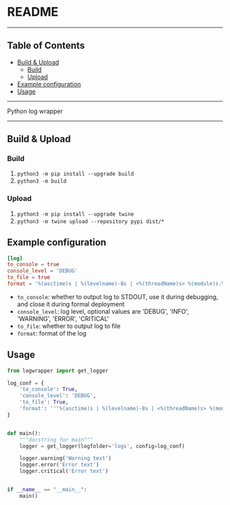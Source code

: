 # README

<!-- File: README.md -->
<!-- Author: YJ -->
<!-- Email: yj1516268@outlook.com -->
<!-- Created Time: 2021-04-23 16:46:31 -->

---

## Table of Contents

<!-- vim-markdown-toc GFM -->

* [Build & Upload](#build--upload)
    * [Build](#build)
    * [Upload](#upload)
* [Example configuration](#example-configuration)
* [Usage](#usage)

<!-- vim-markdown-toc -->

---

Python log wrapper

---

## Build & Upload

### Build

1. `python3 -m pip install --upgrade build`
2. `python3 -m build`

### Upload

1. `python3 -m pip install --upgrade twine`
2. `python3 -m twine upload --repository pypi dist/*`

## Example configuration

```toml
[log]
to_console = true
console_level = 'DEBUG'
to_file = true
format = '%(asctime)s | %(levelname)-8s | <%(threadName)s> %(module)s.%(funcName)s [%(lineno)d]: %(message)s'
```

- `to_console`: whether to output log to STDOUT, use it during debugging, and close it during formal deployment
- `console_level`: log level, optional values are 'DEBUG', 'INFO', 'WARNING', 'ERROR', 'CRITICAL'
- `to_file`: whether to output log to file
- `format`: format of the log

## Usage

```python
from logwrapper import get_logger

log_conf = {
    'to_console': True,
    'console_level': 'DEBUG',
    'to_file': True,
    'format': '''%(asctime)s | %(levelname)-8s | <%(threadName)s> %(module)s.%(funcName)s [%(lineno)d]: %(message)s'''
}


def main():
    """docstring for main"""
    logger = get_logger(logfolder='logs', config=log_conf)

    logger.warning('Warning text')
    logger.error('Error text')
    logger.critical('Error text')


if __name__ == "__main__":
    main()
```

